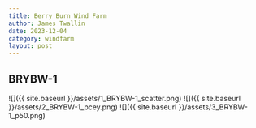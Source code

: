 ```yaml
---
title: Berry Burn Wind Farm
author: James Twallin
date: 2023-12-04
category: windfarm
layout: post
---
```

BRYBW-1
-------------
![]({{ site.baseurl }}/assets/1_BRYBW-1_scatter.png)
![]({{ site.baseurl }}/assets/2_BRYBW-1_pcey.png)
![]({{ site.baseurl }}/assets/3_BRYBW-1_p50.png)

